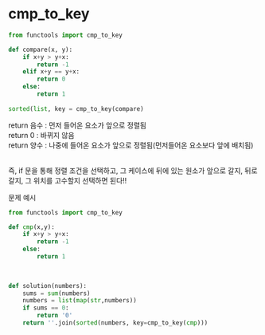 # cmp_to_key

```python
from functools import cmp_to_key

def compare(x, y):
    if x+y > y+x:
    	return -1
    elif x+y == y+x:
    	return 0
    else:
    	return 1
      
sorted(list, key = cmp_to_key(compare)
```

return 음수 : 먼저 들어온 요소가 앞으로 정렬됨 <br>
return 0 : 바뀌지 않음 <br>
return 양수 : 나중에 들어온 요소가 앞으로 정렬됨(먼저들어온 요소보다 앞에 배치됨) <br>

<br>
즉, if 문을 통해 정렬 조건을 선택하고, 그 케이스에 뒤에 있는 원소가 앞으로 갈지, 뒤로 갈지, 그 위치를 고수할지 선택하면 된다!!


<br>

문제 예시
```python
from functools import cmp_to_key

def cmp(x,y):
    if x+y > y+x:
        return -1
    else:
        return 1
        
    

def solution(numbers):
    sums = sum(numbers)
    numbers = list(map(str,numbers))
    if sums == 0:
        return '0'
    return ''.join(sorted(numbers, key=cmp_to_key(cmp)))
```
